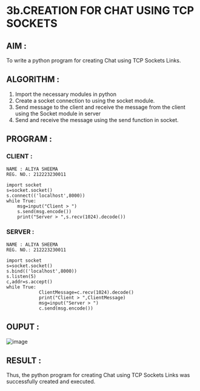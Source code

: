 # 3b.CREATION FOR CHAT USING TCP SOCKETS
## AIM :
To write a python program for creating Chat using TCP Sockets Links.
## ALGORITHM :

1. Import the necessary modules in python
2. Create a socket connection to using the socket module.
3. Send message to the client and receive the message from the client using the Socket module in
 server
4. Send and receive the message using the send function in socket.

## PROGRAM :

### CLIENT :
```
NAME : ALIYA SHEEMA
REG. NO.: 212223230011

import socket 
s=socket.socket() 
s.connect(('localhost',8000)) 
while True: 
    msg=input("Client > ") 
    s.send(msg.encode()) 
    print("Server > ",s.recv(1024).decode())
```
### SERVER :
```
NAME : ALIYA SHEEMA
REG. NO.: 212223230011

import socket 
s=socket.socket() 
s.bind(('localhost',8000)) 
s.listen(5) 
c,addr=s.accept() 
while True: 
            ClientMessage=c.recv(1024).decode() 
            print("Client > ",ClientMessage) 
            msg=input("Server > ") 
            c.send(msg.encode())
```

## OUPUT :

![image](https://github.com/user-attachments/assets/2ea65506-b9da-4798-8360-355c25c3d656)


## RESULT :
Thus, the python program for creating Chat using TCP Sockets Links was successfully 
created and executed.
